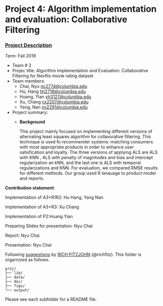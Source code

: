 # Project 4: Algorithm implementation and evaluation: Collaborative Filtering

### [Project Description](doc/project4_desc.md)

Term: Fall 2019

+ Team # 2
+ Projec title: Algorithm Implementation and Evaluation: Collaborative Filtering for Nexflix movie rating dataset
+ Team members:
	+ Chai, Nyu nc2774@columbia.edu
	+ Hu, Hang hh2718@columbia.edu
	+ Huang, Yian yh3127@columbia.edu
	+ Xu, Chang cx2207@columbia.edu
	+ Yang, Nan ny2291@columbia.edu
+ Project summary: 
	+ **Background** 
       
        This project mainly focused on implementing different versions of alternating least squares algorithm for collavorative filtering. This technique is used fo recommender systems: matching consumers with most appropriate products in order to enhance user satisfication and loyalty.
        The three versions of applying ALS are ALS with KNN , ALS with penalty of magnitudes and bias and intercept regularization an kNN, and the last one is  ALS with temporal regularizations and KNN. For evaluation, we compared RMSE results for different methods. Our group used R lanauage to product model and reports.


**Contribution statement**: 

Implementation of A3+R1R2: Hu Hang, Yang Nan

Implementation of A3+R3: Xu Chang

Implementation of P2:Huang Yian

Preparing Slides for presentation: Nyu Chai

Report: Nyu Chai

Presentation: Nyu Chai


Following [suggestions](http://nicercode.github.io/blog/2013-04-05-projects/) by [RICH FITZJOHN](http://nicercode.github.io/about/#Team) (@richfitz). This folder is orgarnized as follows.

```
proj/
├── lib/
├── data/
├── doc/
├── figs/
└── output/
```

Please see each subfolder for a README file.

